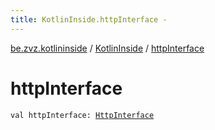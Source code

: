 ```yaml
---
title: KotlinInside.httpInterface - 
---
```


[be.zvz.kotlininside](../index.html) / [KotlinInside](index.html) / [httpInterface](./http-interface.html)

# httpInterface

`val httpInterface: `[`HttpInterface`](../../be.zvz.kotlininside.http/-http-interface/index.html)
